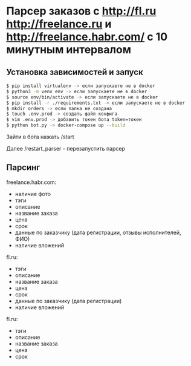 # Парсер заказов с http://fl.ru http://freelance.ru и http://freelance.habr.com/ c 10 минутным интервалом

## Установка зависимостей и запуск
```bash
$ pip install virtualenv -> если запускаете не в docker
$ python3 -m venv env -> если запускаете не в docker
$ source env/bin/activate -> если запускаете не в docker
$ pip install -r ./requirements.txt -> если запускаете не в docker
$ mkdir orders -> если папка не создана
$ touch .env.prod -> создать файл конфига
$ vim .env.prod -> добавить токен бота token=токен
$ python bot.py -> docker-compose up --build
```
Зайти в бота нажать /start

Далее /restart_parser - перезапустить парсер


## Парсинг
freelance.habr.com:
 - наличие фото
 - тэги
 - описание
 - название заказа
 - цена 
 - срок
 - данные по заказчику (дата регистрации, отзывы исполнителей, ФИО)
 - наличие вложений

fl.ru:
 - тэги
 - описание
 - название заказа
 - цена 
 - срок
 - данные по заказчику (дата регистрации)
 - наличие вложений

fl.ru:
 - тэги
 - описание
 - название заказа
 - цена 
 - срок